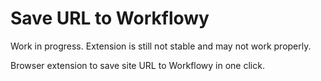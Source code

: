 # Save URL to Workflowy
Work in progress. Extension is still not stable and may not work properly.

Browser extension to save site URL to Workflowy in one click.